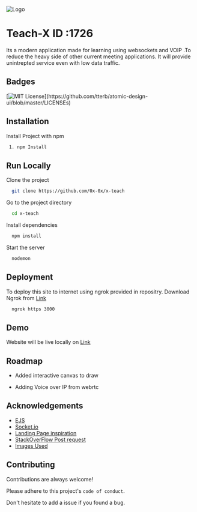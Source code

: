 
![Logo](https://i.postimg.cc/xd43bSHz/Untitled-design-1.png)

# Teach-X ID :1726

Its a modern application made for learning using websockets and VOIP .To reduce the heavy side of other current meeting applications.
It will provide unintrepted service even with low data traffic.



## Badges

[![MIT License](https://img.shields.io/apm/l/atomic-design-ui.svg?)](https://github.com/tterb/atomic-design-ui/blob/master/LICENSEs) 

## Installation

Install Project with npm

```bash
 1. npm Install
```
    
## Run Locally

Clone the project

```bash
  git clone https://github.com/0x-0x/x-teach
```

Go to the project directory

```bash
  cd x-teach
```

Install dependencies

```bash
  npm install
```

Start the server

```bash
  nodemon
```


## Deployment

To deploy this site to internet using ngrok provided in repositry.
Download Ngrok from [Link](https://ngrok.com/)
```bash
  ngrok https 3000
```


## Demo

Website will be live locally on [Link](http://localhost:3000)


## Roadmap

- Added interactive canvas to draw

- Adding Voice over IP from webrtc


## Acknowledgements

 - [EJS](https://ejs.co/)
 - [Socket.io](https://socket.io/)
 - [Landing Page inspiration](https://codepen.io/javpet)
 - [StackOverFlow Post request](https://stackoverflow.com/questions/6158933/how-is-an-http-post-request-made-in-node-js)
 - [Images Used](https://unsplash.com)


## Contributing

Contributions are always welcome!

Please adhere to this project's `code of conduct`.

Don't hesitate to add a issue if you found a bug.

